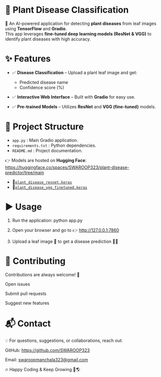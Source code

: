 # 🌱 **Plant Disease Classification**  

🚀 An AI-powered application for detecting **plant diseases** from leaf images using **TensorFlow** and **Gradio**.  
This app leverages **fine-tuned deep learning models (ResNet & VGG)** to identify plant diseases with high accuracy.  



# ✨ **Features**  

- ✅ **Disease Classification** – Upload a plant leaf image and get:  
  - Predicted disease name  
  - Confidence score (%)  

- ✅ **Interactive Web Interface** – Built with **Gradio** for easy use.  

- ✅ **Pre-trained Models** – Utilizes **ResNet** and **VGG (fine-tuned)** models.  



# 📂 **Project Structure**  

- `app.py` : Main Gradio application.  
- `requirements.txt` : Python dependencies.  
- `README.md` : Project documentation.  

👉 Models are hosted on **Hugging Face**:  https://huggingface.co/spaces/SWAROOP323/plant-disease-predictor/tree/main
- 🔗[`plant_disease_resnet.keras`](https://huggingface.co/spaces/SWAROOP323/plant-disease-predictor/resolve/main/plant_disease_resnet.keras)  
- 🔗[`plant_disease_vgg_finetuned.keras`](https://huggingface.co/spaces/SWAROOP323/plant-disease-predictor/resolve/main/plant_disease_vgg_finetuned.keras)  



# **▶️ Usage**

1. Run the application: python app.py

2. Open your browser and go to 👉 http://127.0.0.1:7860

3. Upload a leaf image 🌿 to get a disease prediction 🧑‍🌾


# **🤝 Contributing**

Contributions are always welcome! 🎉

Open issues

Submit pull requests

Suggest new features


# **📬 Contact**

💡 For questions, suggestions, or collaborations, reach out:

GitHub: https://github.com/SWAROOP323

Email: swaroopmanchala323@gmail.com

🔥 Happy Coding & Keep Growing 🌿🌎
